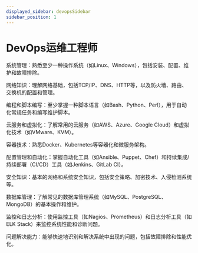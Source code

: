 ```yaml
---
displayed_sidebar: devopsSidebar
sidebar_position: 1
---
```


# DevOps运维工程师


系统管理：熟悉至少一种操作系统（如Linux、Windows），包括安装、配置、维护和故障排除。

网络知识：理解网络基础，包括TCP/IP、DNS、HTTP等，以及防火墙、路由、交换机的配置和管理。

编程和脚本编写：至少掌握一种脚本语言（如Bash、Python、Perl），用于自动化常规任务和编写维护脚本。

云服务和虚拟化：了解常用的云服务（如AWS、Azure、Google Cloud）和虚拟化技术（如VMware、KVM）。

容器技术：熟悉Docker、Kubernetes等容器化和微服务架构。

配置管理和自动化：掌握自动化工具（如Ansible、Puppet、Chef）和持续集成/持续部署（CI/CD）工具（如Jenkins、GitLab CI）。

安全知识：基本的网络和系统安全知识，包括安全策略、加密技术、入侵检测系统等。

数据库管理：了解常见的数据库管理系统（如MySQL、PostgreSQL、MongoDB）的基本操作和维护。

监控和日志分析：使用监控工具（如Nagios、Prometheus）和日志分析工具（如ELK Stack）来监控系统性能和诊断问题。

问题解决能力：能够快速地识别和解决系统中出现的问题，包括故障排除和性能优化。


